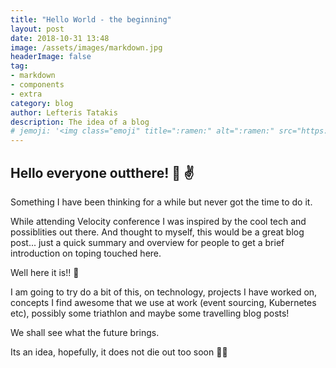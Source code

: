 ```yaml
---
title: "Hello World - the beginning"
layout: post
date: 2018-10-31 13:48
image: /assets/images/markdown.jpg
headerImage: false
tag:
- markdown
- components
- extra
category: blog
author: Lefteris Tatakis
description: The idea of a blog
# jemoji: '<img class="emoji" title=":ramen:" alt=":ramen:" src="https://assets.github.com/images/icons/emoji/unicode/1f35c.png" height="20" width="20" align="absmiddle">'
---
```



## Hello everyone outthere! 👋  ✌️ ️
Something I have been thinking for a while but never got the time to do it.

While attending Velocity conference I was inspired by the cool tech and possiblities out there.
And thought to myself, this would be a great blog post... just a quick summary and overview for people to get a brief introduction on toping touched here.

Well here it is!! 🎉

I am going to try do a bit of this, on technology, projects I have worked on, concepts I find awesome that we use at work (event sourcing, Kubernetes etc), possibly some triathlon and maybe some travelling blog posts!

We shall see what the future brings.

Its an idea, hopefully, it does not die out too soon 🤞🏻